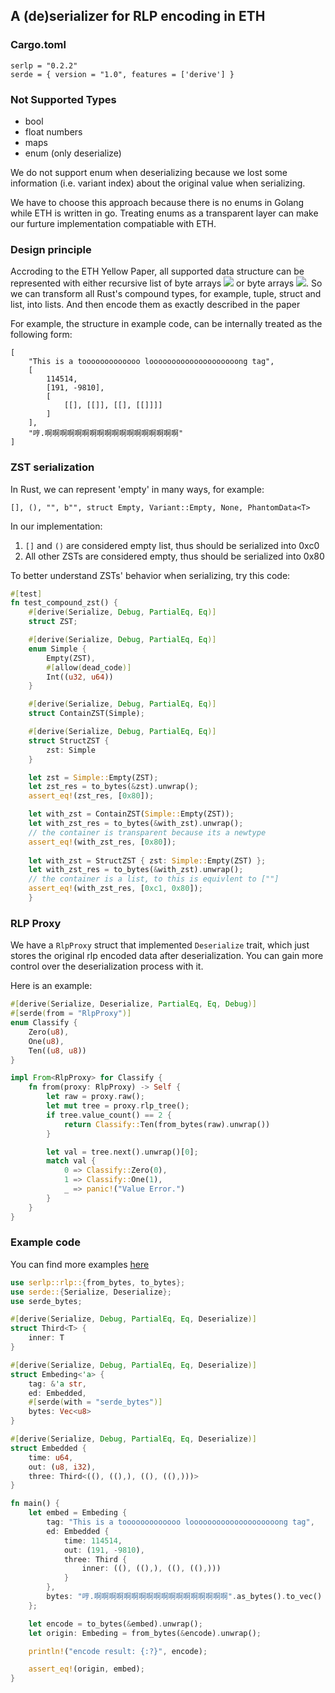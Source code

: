 ## A (de)serializer for RLP encoding in ETH

### Cargo.toml

```
serlp = "0.2.2"
serde = { version = "1.0", features = ['derive'] }
```

### Not Supported Types 

- bool
- float numbers
- maps
- enum (only deserialize)

We do not support enum when deserializing because we lost some information (i.e. variant index) about the original value when serializing.

We have to choose this approach because there is no enums in Golang while ETH is written in go. Treating enums as a transparent layer can make our furture implementation compatiable with ETH.

### Design principle

Accroding to the ETH Yellow Paper, all supported data structure can be represented with either recursive list of byte arrays ![](https://latex.codecogs.com/svg.latex?\mathbb{L}) or byte arrays ![](https://latex.codecogs.com/svg.latex?\mathbb{B}). So we can transform all Rust's compound types, for example, tuple, struct and list, into lists. And then encode them as exactly described in the paper

For example, the structure in example code, can be internally treated as the following form:

```
[
    "This is a tooooooooooooo loooooooooooooooooooong tag", 
    [
        114514, 
        [191, -9810], 
        [
            [[], [[]], [[], [[]]]]
        ]
    ], 
    "哼.啊啊啊啊啊啊啊啊啊啊啊啊啊啊啊啊啊啊"
]
```

### ZST serialization

In Rust, we can represent 'empty' in many ways, for example:

```
[], (), "", b"", struct Empty, Variant::Empty, None, PhantomData<T>
```

In our implementation:

1. `[]` and `()` are considered empty list, thus should be serialized into 0xc0
2. All other ZSTs are considered empty, thus should be serialized into 0x80

To better understand ZSTs' behavior when serializing, try this code:

```rust
#[test]
fn test_compound_zst() {
    #[derive(Serialize, Debug, PartialEq, Eq)]
    struct ZST;

    #[derive(Serialize, Debug, PartialEq, Eq)]
    enum Simple {
        Empty(ZST),
        #[allow(dead_code)]
        Int((u32, u64))
    }

    #[derive(Serialize, Debug, PartialEq, Eq)]
    struct ContainZST(Simple);

    #[derive(Serialize, Debug, PartialEq, Eq)]
    struct StructZST {
        zst: Simple
    }

    let zst = Simple::Empty(ZST);
    let zst_res = to_bytes(&zst).unwrap();
    assert_eq!(zst_res, [0x80]);

    let with_zst = ContainZST(Simple::Empty(ZST));
    let with_zst_res = to_bytes(&with_zst).unwrap();
    // the container is transparent because its a newtype
    assert_eq!(with_zst_res, [0x80]);
    
    let with_zst = StructZST { zst: Simple::Empty(ZST) };
    let with_zst_res = to_bytes(&with_zst).unwrap();
    // the container is a list, to this is equivlent to [""]
    assert_eq!(with_zst_res, [0xc1, 0x80]);
    }
```

### RLP Proxy 

We have a `RlpProxy` struct that implemented `Deserialize` trait, which just stores the original rlp encoded data after deserialization. You can gain more control over the deserialization process with it. 

Here is an example:

```rust
#[derive(Serialize, Deserialize, PartialEq, Eq, Debug)]
#[serde(from = "RlpProxy")]
enum Classify {
    Zero(u8),
    One(u8),
    Ten((u8, u8))
}

impl From<RlpProxy> for Classify {
    fn from(proxy: RlpProxy) -> Self {
        let raw = proxy.raw();
        let mut tree = proxy.rlp_tree();
        if tree.value_count() == 2 {
            return Classify::Ten(from_bytes(raw).unwrap())
        }

        let val = tree.next().unwrap()[0];
        match val {
            0 => Classify::Zero(0),
            1 => Classify::One(1),
            _ => panic!("Value Error.")
        }
    }
}
```

### Example code

You can find more examples [here](https://github.com/M4tsuri/serlp/tree/main/example)

```rust
use serlp::rlp::{from_bytes, to_bytes};
use serde::{Serialize, Deserialize};
use serde_bytes;

#[derive(Serialize, Debug, PartialEq, Eq, Deserialize)]
struct Third<T> {
    inner: T
}

#[derive(Serialize, Debug, PartialEq, Eq, Deserialize)]
struct Embeding<'a> {
    tag: &'a str,
    ed: Embedded,
    #[serde(with = "serde_bytes")]
    bytes: Vec<u8>
}

#[derive(Serialize, Debug, PartialEq, Eq, Deserialize)]
struct Embedded {
    time: u64,
    out: (u8, i32),
    three: Third<((), ((),), ((), ((),)))>
}

fn main() {
    let embed = Embeding {
        tag: "This is a tooooooooooooo loooooooooooooooooooong tag",
        ed: Embedded {
            time: 114514,
            out: (191, -9810),
            three: Third {
                inner: ((), ((),), ((), ((),)))
            }
        },
        bytes: "哼.啊啊啊啊啊啊啊啊啊啊啊啊啊啊啊啊啊啊".as_bytes().to_vec()
    };

    let encode = to_bytes(&embed).unwrap();
    let origin: Embeding = from_bytes(&encode).unwrap();

    println!("encode result: {:?}", encode);

    assert_eq!(origin, embed);
}
```
